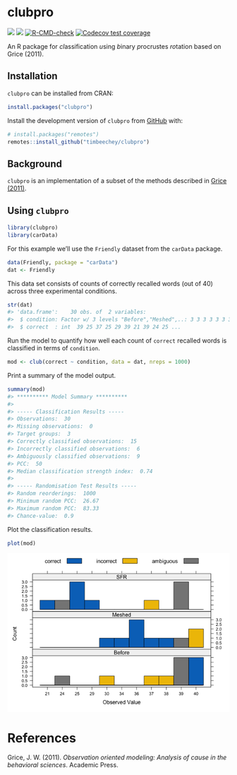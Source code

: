 
<!-- README.md is generated from README.Rmd. Please edit that file -->

# clubpro

<!-- badges: start -->

![](https://www.r-pkg.org/badges/version-ago/clubpro?color=orange)
![](https://cranlogs.r-pkg.org/badges/grand-total/clubpro)
[![R-CMD-check](https://github.com/timbeechey/clubpro/actions/workflows/R-CMD-check.yaml/badge.svg)](https://github.com/timbeechey/clubpro/actions/workflows/R-CMD-check.yaml)
[![Codecov test
coverage](https://codecov.io/gh/timbeechey/clubpro/branch/master/graph/badge.svg)](https://app.codecov.io/gh/timbeechey/clubpro?branch=master)
<!-- badges: end -->

An R package for *cl*assification *u*sing *b*inary *p*rocrustes
*ro*tation based on Grice (2011).

## Installation

`clubpro` can be installed from CRAN:

``` r
install.packages("clubpro")
```

Install the development version of `clubpro` from
[GitHub](https://github.com/timbeechey/clubpro) with:

``` r
# install.packages("remotes")
remotes::install_github("timbeechey/clubpro")
```

## Background

`clubpro` is an implementation of a subset of the methods described in
[Grice (2011)](https://psycnet.apa.org/record/2011-14580-000).

## Using `clubpro`

``` r
library(clubpro)
library(carData)
```

For this example we’ll use the `Friendly` dataset from the `carData`
package.

``` r
data(Friendly, package = "carData")
dat <- Friendly
```

This data set consists of counts of correctly recalled words (out of 40)
across three experimental conditions.

``` r
str(dat)
#> 'data.frame':    30 obs. of  2 variables:
#>  $ condition: Factor w/ 3 levels "Before","Meshed",..: 3 3 3 3 3 3 3 3 3 3 ...
#>  $ correct  : int  39 25 37 25 29 39 21 39 24 25 ...
```

Run the model to quantify how well each count of `correct` recalled
words is classified in terms of `condition`.

``` r
mod <- club(correct ~ condition, data = dat, nreps = 1000)
```

Print a summary of the model output.

``` r
summary(mod)
#> ********** Model Summary **********
#> 
#> ----- Classification Results -----
#> Observations:  30 
#> Missing observations:  0 
#> Target groups:  3 
#> Correctly classified observations:  15 
#> Incorrectly classified observations:  6 
#> Ambiguously classified observations:  9 
#> PCC:  50 
#> Median classification strength index:  0.74 
#> 
#> ----- Randomisation Test Results -----
#> Random reorderings:  1000 
#> Minimum random PCC:  26.67 
#> Maximum random PCC:  83.33 
#> Chance-value:  0.9
```

Plot the classification results.

``` r
plot(mod)
```

![](man/figures/README-plot-1.png)<!-- -->

# References

Grice, J. W. (2011). *Observation oriented modeling: Analysis of cause
in the behavioral sciences*. Academic Press.
